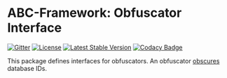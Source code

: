 # ABC-Framework: Obfuscator Interface

[![Gitter](https://badges.gitter.im/SetBased/php-abc.svg)](https://gitter.im/SetBased/php-abc?utm_source=badge&utm_medium=badge&utm_campaign=pr-badge)
[![License](https://poser.pugx.org/setbased/abc-obfuscator/license)](https://packagist.org/packages/setbased/abc-obfuscator)
[![Latest Stable Version](https://poser.pugx.org/setbased/abc-obfuscator/v/stable)](https://packagist.org/packages/setbased/abc-obfuscator)
[![Codacy Badge](https://api.codacy.com/project/badge/grade/dee0e43a6c1345dbad8e986f81c5c8e0)](https://www.codacy.com/app/p-r-water/php-abc-obfuscator)

This package defines interfaces for obfuscators. An obfuscator [obscures](http://www.dictionary.com/browse/obfuscate) 
database IDs.
